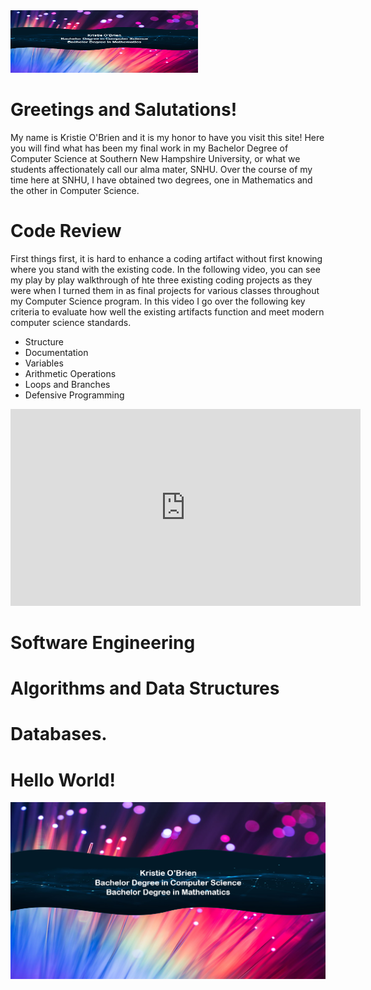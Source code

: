 
<picture>
  <source media="(prefers-color-scheme: dark)" srcset="IntroMe.png">
  <source media="(prefers-color-scheme: light)" srcset="IntroMe.png">
  <img alt="Shows an illustrated sun in light mode and a moon with stars in dark mode." src="IntroMe.png" width="300" height="100">
</picture>


# Greetings and Salutations!
My name is Kristie O'Brien and it is my honor to have you visit this site! Here you will find what has been my final work in my Bachelor Degree
of Computer Science at Southern New Hampshire University, or what we students affectionately call our alma mater, SNHU. Over the course of my time here at SNHU, I have obtained two degrees, one in Mathematics and the other in Computer Science.

# Code Review
First things first, it is hard to enhance a coding artifact without first knowing where you stand with the existing code. In the following video, you can see my play by play walkthrough of hte three existing coding projects as they were when I turned them in as final projects for various classes throughout my Computer Science program. In this video I go over the following key criteria to evaluate how well the existing artifacts function and meet modern computer science standards.
* Structure
* Documentation
* Variables
* Arithmetic Operations
* Loops and Branches
* Defensive Programming

<iframe width="560" height="315" src="https://www.youtube.com/embed/x3H3RENZxw8?si=XqqlE4ZE6HTEMiIP" title="YouTube video player" frameborder="0" allow="accelerometer; autoplay; clipboard-write; encrypted-media; gyroscope; picture-in-picture; web-share" referrerpolicy="strict-origin-when-cross-origin" allowfullscreen></iframe>

# Software Engineering

# Algorithms and Data Structures

# Databases.

# Hello World!
<picture>
  <source media="(prefers-color-scheme: dark)" srcset="https://github.com/KO-SNHU/KO-SNHU.github.io/blob/main/IntroMe.png">
  <source media="(prefers-color-scheme: light)" srcset="https://github.com/KO-SNHU/KO-SNHU.github.io/blob/main/IntroMe.png">
  <img alt="Shows an illustrated sun in light mode and a moon with stars in dark mode." src="https://github.com/KO-SNHU/KO-SNHU.github.io/blob/main/IntroMe.png">
</picture>




